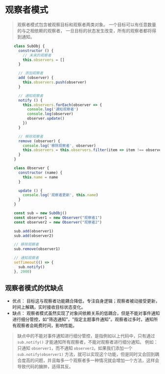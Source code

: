 # 观察者模式

> 观察者模式包含被观察目标和观察者两类对象。
> 一个目标可以有任意数量的与之相依赖的观察者，
> 一旦目标的状态发生改变，所有的观察者都将得到通知。

```javascript
    class SubObj {
      constructor () {
        // 未来的观察者
        this.observers = []
      }

      // 添加观察者
      add (observer) {
        this.observers.push(observer)
      }

      // 通知观察者
      notify () {
        this.observers.forEach(observer => {
          console.log('通知观察者')
          console.log(observer)
          observer.update()
        })
      }

      // 移除观察者
      remove (observer) {
        console.log('移除观察者', observer)
        this.observers = this.observers.filter(item => item !== observer)
      }
    }

    class Observer {
      constructor (name) {
        this.name = name
      }

      update () {
        console.log('观察者更新', this.name)
      }
    }

    const sub = new SubObj()
    const observer1 = new Observer("观察者1")
    const observer2 = new Observer("观察者2")

    sub.add(observer1)
    sub.add(observer2)

    // 移除观察者
    sub.remove(observer1)

    // 通知观察者
    setTimeout(() => {
      sub.notify()
    }, 2000)
```

## 观察者模式的优缺点

- 优点： 目标这与观察者功能耦合降低，专注自身逻辑；观察者被动接受更新，时间上解耦，实时接收目标状态变化。
- 缺点： 观察者模式虽然实现了对象间依赖关系的低耦合，但是不能对事件通知进行细分管控，如“筛选通知”，"指定主题事件通知"。观察者过多时，通知所有观察者会耗费时间，影响性能。

> 缺点中的不能对事件通知进行细分管控，是指例如以上代码中，只有通过 `sub.notify()` 才能通知所有观察者，不能对观察者进行细分通知。
> 例如：只通知 `observer1`，而不通知 `observer2`。如果我们添加一个 `sub.notify(observer1)` 方法，就可以实现这个功能，但是同时又会回到耦合度高的问题，并且每多一个观察者多一种情况就会增加一个方法，这样会导致代码的臃肿，适得其反。
